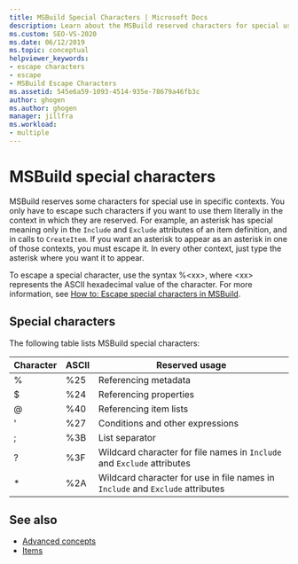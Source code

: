 ```yaml
---
title: MSBuild Special Characters | Microsoft Docs
description: Learn about the MSBuild reserved characters for special use in specific contexts, and when and how to escape these characters.
ms.custom: SEO-VS-2020
ms.date: 06/12/2019
ms.topic: conceptual
helpviewer_keywords:
- escape characters
- escape
- MSBuild Escape Characters
ms.assetid: 545e6a59-1093-4514-935e-78679a46fb3c
author: ghogen
ms.author: ghogen
manager: jillfra
ms.workload:
- multiple
---
```

# MSBuild special characters

MSBuild reserves some characters for special use in specific contexts. You only have to escape such characters if you want to use them literally in the context in which they are reserved. For example, an asterisk has special meaning only in the `Include` and `Exclude` attributes of an item definition, and in calls to `CreateItem`. If you want an asterisk to appear as an asterisk in one of those contexts, you must escape it. In every other context, just type the asterisk where you want it to appear.

 To escape a special character, use the syntax %\<xx>, where \<xx> represents the ASCII hexadecimal value of the character. For more information, see [How to: Escape special characters in MSBuild](../msbuild/how-to-escape-special-characters-in-msbuild.md).

## Special characters

 The following table lists MSBuild special characters:

|**Character**|**ASCII**|**Reserved usage**|
|-------------------|---------------|------------------------|
|%|%25|Referencing metadata|
|$|%24|Referencing properties|
|@|%40|Referencing item lists|
|'|%27|Conditions and other expressions|
|;|%3B|List separator|
|?|%3F|Wildcard character for file names in `Include` and `Exclude` attributes|
|*|%2A|Wildcard character for use in file names in `Include` and `Exclude` attributes|

## See also

- [Advanced concepts](../msbuild/msbuild-advanced-concepts.md)
- [Items](../msbuild/msbuild-items.md)
